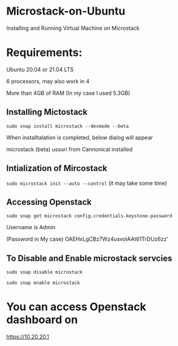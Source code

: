 # Microstack-on-Ubuntu
Installing and Running Virtual Machine on Microstack

# Requirements:
Ubuntu 20.04 or 21.04 LTS 

6 processors, may also work in 4

More than 4GB of RAM (In my case I used 5.3GB)

## Installing Mictostack
```sudo snap install microstack --devmode --beta```

When installtalation is completed, below dialog will appear

microstack (beta) ussuri from Cannonical installed

## Intialization of Mircostack
```sudo microstack init --auto --control```  (it may take some time)

## Accessing Openstack
```sudo snap get microstack config.credentials.keystone-password```

Username is Admin

(Password in My case)
OAEHxLgCBz7Wz4usvolAAt61TrDUz6zz'

## To Disable and Enable microstack servcies
```sudo snap disable microstack```

```sudo snap enable microstack```

# You can access Openstack dashboard on

https://10.20.20.1
